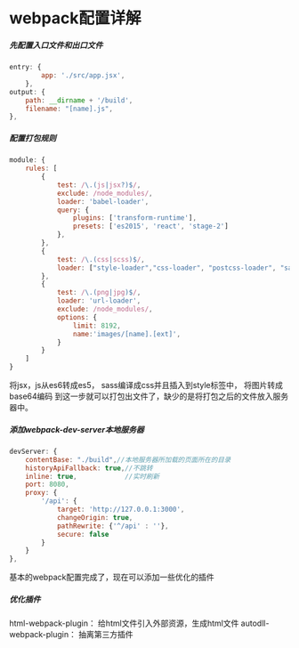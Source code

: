 # webpack配置详解
##### 先配置入口文件和出口文件
```javascript
entry: {
        app: './src/app.jsx',
    },
output: {
    path: __dirname + '/build',
    filename: "[name].js",
},

```
##### 配置打包规则
```javascript
module: {
    rules: [
        {
            test: /\.(js|jsx?)$/,
            exclude: /node_modules/,
            loader: 'babel-loader',
            query: {
                plugins: ['transform-runtime'],
                presets: ['es2015', 'react', 'stage-2']
            },
        },
        {
            test: /\.(css|scss)$/,
            loader: ["style-loader","css-loader", "postcss-loader", "sass-loader"] // 从后往前执行
        }, 
        {
            test: /\.(png|jpg)$/,
            loader: 'url-loader',
            exclude: /node_modules/,
            options: {
                limit: 8192,
                name:'images/[name].[ext]',
            }
        }
    ]
}
```
将jsx，js从es6转成es5， sass编译成css并且插入到style标签中， 将图片转成base64编码
到这一步就可以打包出文件了，缺少的是将打包之后的文件放入服务器中。
##### 添加webpack-dev-server本地服务器
```javascript
devServer: {
    contentBase: "./build",//本地服务器所加载的页面所在的目录
    historyApiFallback: true,//不跳转
    inline: true,            //实时刷新
    port: 8080,
    proxy: {
        '/api': {
            target: 'http://127.0.0.1:3000',
            changeOrigin: true,
            pathRewrite: {'^/api' : ''},
            secure: false
        }
    }
},
```
基本的webpack配置完成了，现在可以添加一些优化的插件

##### 优化插件
html-webpack-plugin： 给html文件引入外部资源，生成html文件
autodll-webpack-plugin： 抽离第三方插件
